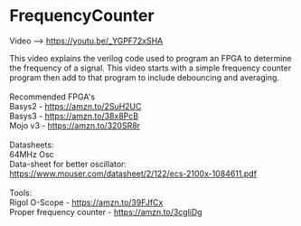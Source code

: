 # FrequencyCounter

Video --> https://youtu.be/_YGPF72xSHA

This video explains the verilog code used to program an FPGA to determine the frequency of a signal. This video starts with a simple frequency counter program then add to that program to include debouncing and averaging.</BR>
</BR>
Recommended FPGA's</BR>
Basys2 - https://amzn.to/2SuH2UC</BR>
Basys3 - https://amzn.to/38x8PcB</BR>
Mojo v3 - https://amzn.to/320SR8r</BR>
</BR>
Datasheets:</BR>
64MHz Osc</BR>
Data-sheet for better oscillator:</BR>
https://www.mouser.com/datasheet/2/122/ecs-2100x-1084611.pdf</BR>
</BR>
Tools:</BR>
Rigol O-Scope - https://amzn.to/39FJfCx</BR>
Proper frequency counter - https://amzn.to/3cgliDg</BR>
